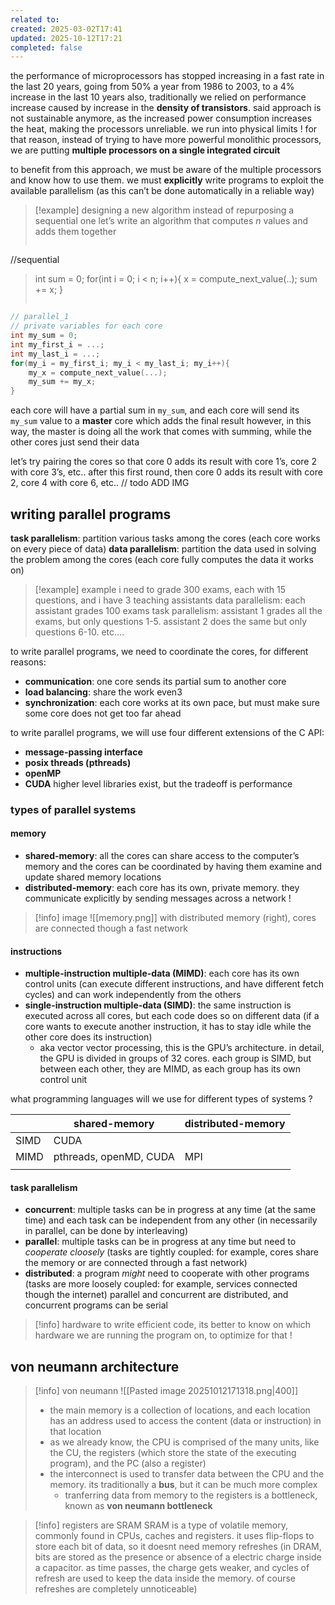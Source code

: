 ```yaml
---
related to:
created: 2025-03-02T17:41
updated: 2025-10-12T17:21
completed: false
---
```

the performance of microprocessors has stopped increasing in a fast rate in the last 20 years, going from 50% a year  from 1986 to 2003, to a 4% increase in the last 10 years 
also, traditionally we relied on performance increase caused by increase in the **density of transistors**. said approach is not sustainable anymore, as the increased power consumption increases the heat, making the processors unreliable. we run into physical limits !
for that reason, instead of trying to have more powerful monolithic processors, we are putting **multiple processors on a single integrated circuit**

to benefit from this approach, we must be aware of the multiple processors and know how to use them. we must **explicitly** write programs to exploit the available parallelism (as this can’t be done automatically in a reliable way)

>[!example] designing a new algorithm instead of repurposing a sequential one
let’s write an algorithm that computes $n$ values and adds them together
>```c
//sequential
>int sum = 0;
>for(int i = 0; i < n; i++){
>	x = compute_next_value(..);
>	sum += x;
>}
>```

```c
// parallel_1
// private variables for each core
int my_sum = 0;
int my_first_i = ...;
int my_last_i = ...;
for(my_i = my_first_i; my_i < my_last_i; my_i++){
	my_x = compute_next_value(...);
	my_sum += my_x;
}
```
each core will have a partial sum in `my_sum`, and each core will send its `my_sum` value to a **master** core which adds the final result
however, in this way, the master is doing all the work that comes with summing, while the other cores just send their data

let’s try pairing the cores so that core 0 adds its result with core 1’s, core 2 with core 3’s, etc..
after this first round, then core 0 adds its result with core 2, core 4 with core 6, etc..
// todo ADD IMG
## writing parallel programs
**task parallelism**: partition various tasks among the cores (each core works on every piece of data)
**data parallelism**: partition the data used in solving the problem among the cores (each core fully computes the data it works on)
>[!example] example
i need to grade 300 exams, each with 15 questions, and i have 3 teaching assistants
data parallelism: each assistant grades 100 exams
task parallelism: assistant 1 grades all the exams, but only questions 1-5. assistant 2 does the same but only questions 6-10. etc….

to write parallel programs, we need to coordinate the cores, for different reasons:
- **communication**: one core sends its partial sum to another core
- **load balancing**: share the work even3
- **synchronization**: each core works at its own pace, but must make sure some core does not get too far ahead

to write parallel programs, we will use four different extensions of the C API:
- **message-passing interface**
- **posix threads (pthreads)** 
- **openMP**
- **CUDA**
higher level libraries exist, but the tradeoff is performance
### types of parallel systems
#### memory
- **shared-memory**: all the cores can share access to the computer’s memory and the cores can be coordinated by having them examine and update shared memory locations
- **distributed-memory**: each core has its own, private memory. they communicate explicitly by sending messages across a network !
>[!info] image
![[memory.png]]
with distributed memory (right), cores are connected though a fast network
#### instructions
- **multiple-instruction multiple-data (MIMD)**: each core has its own control units (can execute different instructions, and have different fetch cycles) and can work independently from the others
- **single-instruction multiple-data (SIMD)**: the same instruction is executed across all cores, but each code does so on different data (if a core wants to execute another instruction, it has to stay idle while the other core does its instruction)
	- aka vector vector processing, this is the GPU’s architecture. in detail, the GPU is divided in groups of 32 cores. each group is SIMD, but between each other, they are MIMD, as each group has its own control unit

what programming languages will we use for different types of systems ? 

|      | shared-memory          | distributed-memory |
| ---- | ---------------------- | ------------------ |
| SIMD | CUDA                   |                    |
| MIMD | pthreads, openMD, CUDA | MPI                |
|      |                        |                    |
#### task parallelism
- **concurrent**: multiple tasks can be in progress at any time (at the same time) and each task can be independent from any other (in necessarily in parallel, can be done by interleaving)
- **parallel**: multiple tasks can be in progress at any time but need to *cooperate cloosely* (tasks are tightly coupled: for example, cores share the memory or are connected through a fast network)
- **distributed**: a program *might* need to cooperate with other programs (tasks are more loosely coupled: for example, services connected though the internet)
parallel and concurrent are distributed, and concurrent programs can be serial

>[!info] hardware
to write efficient code, its better to know on which hardware we are running the program on, to optimize for that !

## von neumann architecture
>[!info] von neumann 
![[Pasted image 20251012171318.png|400]]
>- the main memory is a collection of locations, and each location has an address used to access the content (data or instruction) in that location
>- as we already know, the CPU is comprised of the many units, like the CU, the registers (which store the state of the executing program), and the PC (also a register)
>- the interconnect is used to transfer data between the CPU and the memory. its traditionally a **bus**, but it can be much more complex
>	- tranferring data from memory to the registers is a bottleneck, known as **von neumann bottleneck**

>[!info] registers are SRAM
SRAM is a type of volatile memory, commonly found in CPUs, caches and registers. it uses flip-flops to store each bit of data, so it doesnt need memory refreshes (in DRAM, bits are stored as the presence or absence of a electric charge inside a capacitor. as time passes, the charge gets weaker, and cycles of refresh are used to keep the data inside the memory. of course refreshes are completely unnoticeable)